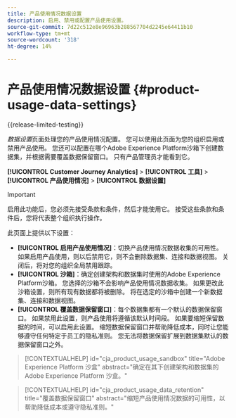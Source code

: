 ```yaml
---
title: 产品使用情况数据设置
description: 启用、禁用或配置产品使用设置。
source-git-commit: 7d22c512e8e96963b288567704d2245e64411b10
workflow-type: tm+mt
source-wordcount: '318'
ht-degree: 14%

---
```


# 产品使用情况数据设置 {#product-usage-data-settings}

{{release-limited-testing}}

_数据设置_&#x200B;页面处理您的产品使用情况配置。 您可以使用此页面为您的组织启用或禁用产品使用。 您还可以配置在哪个Adobe Experience Platform沙箱下创建数据集，并根据需要覆盖数据保留窗口。 只有产品管理员才能看到它。

**[!UICONTROL Customer Journey Analytics]** > **[!UICONTROL 工具]** > **[!UICONTROL 产品使用情况]** > **[!UICONTROL 数据设置]**

>[!IMPORTANT]
>启用此功能后，您必须先接受条款和条件，然后才能使用它。 接受这些条款和条件后，您将代表整个组织执行操作。

此页面上提供以下设置：

* **[!UICONTROL 启用产品使用情况]**：切换产品使用情况数据收集的可用性。 如果启用产品使用，则以后禁用它，则不会删除数据集、连接和数据视图。 关闭后，将对您的组织全局禁用跟踪。
* **[!UICONTROL 沙箱]**：确定创建架构和数据集时使用的Adobe Experience Platform沙箱。 您选择的沙箱不会影响产品使用情况数据收集。 如果更改此沙箱设置，则所有现有数据都将被删除。 将在选定的沙箱中创建一个新数据集、连接和数据视图。
* **[!UICONTROL 覆盖数据保留窗口]**：每个数据集都有一个默认的数据保留窗口。 如果禁用此设置，则产品使用将遵循该默认时间段。 如果要缩短保留数据的时间，可以启用此设置。 缩短数据保留窗口并帮助降低成本，同时让您能够遵守任何特定于员工的隐私准则。 您无法将数据保留扩展到数据集默认的数据保留窗口之外。

>[!CONTEXTUALHELP]
>id="cja_product_usage_sandbox"
>title="Adobe Experience Platform 沙盒"
>abstract="确定在其下创建架构和数据集的 Adobe Experience Platform 沙盒。"

>[!CONTEXTUALHELP]
>id="cja_product_usage_data_retention"
>title="覆盖数据保留窗口"
>abstract="缩短产品使用情况数据的可用性，以帮助降低成本或遵守隐私准则。"
